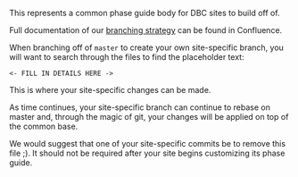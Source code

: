 This represents a common phase guide body for DBC sites to build off of.

Full documentation of our [branching strategy][] can be found in Confluence.

When branching off of `master` to create your own site-specific branch, you
will want to search through the files to find the placeholder text:

`<- FILL IN DETAILS HERE ->`

This is where your site-specific changes can be made.

As time continues, your site-specific branch can continue to rebase on master
and, through the magic of git, your changes will be applied on top of the
common base.

We would suggest that one of your site-specific commits be to remove this file
;). It should not be required after your site begins customizing its phase
guide.

[branching strategy]: http://confluence.devbootcamp.com/display/CUR/Introduction+to+Branches
